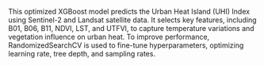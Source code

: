 This optimized XGBoost model predicts the Urban Heat Island (UHI) Index using Sentinel-2 and Landsat satellite data. It selects key features, including B01, B06, B11, NDVI, LST, and UTFVI, to capture temperature variations and vegetation influence on urban heat. To improve performance, RandomizedSearchCV is used to fine-tune hyperparameters, optimizing learning rate, tree depth, and sampling rates.
